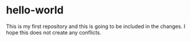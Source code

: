 # hello-world
This is my first repository and this is going to be included in the changes. I hope this does not create any conflicts.
